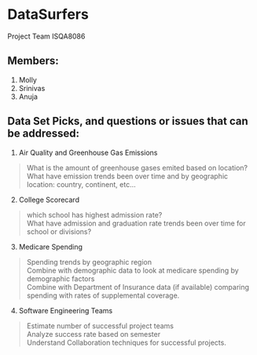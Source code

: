 # DataSurfers
Project Team ISQA8086

## Members:
1. Molly 
2. Srinivas
3. Anuja

## Data Set Picks, and questions or issues that can be addressed:
1. Air Quality and Greenhouse Gas Emissions
>  What is the amount of greenhouse gases emited based on location?  
>  What have emission trends been over time and by geographic location: country, continent, etc...  
  
2. College Scorecard
> which school has highest admission rate?  
> What have admission and graduation rate trends been over time for school or divisions?  

3. Medicare Spending
> Spending trends by geographic region  
> Combine with demographic data to look at medicare spending by demographic factors  
> Combine with Department of Insurance data (if available) comparing spending with rates of supplemental coverage.  

4. Software Engineering Teams
> Estimate number of successful project teams  
> Analyze success rate based on semester  
> Understand Collaboration techniques for successful projects.  

